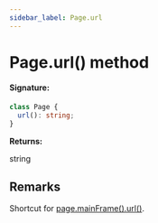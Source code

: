 ```yaml
---
sidebar_label: Page.url
---
```


# Page.url() method

#### Signature:

```typescript
class Page {
  url(): string;
}
```

**Returns:**

string

## Remarks

Shortcut for [page.mainFrame().url()](./puppeteer.frame.url.md).
